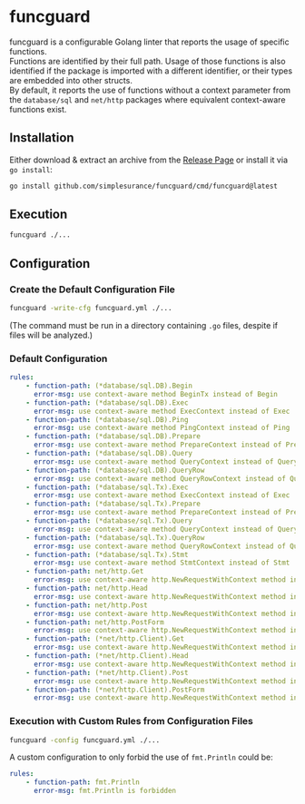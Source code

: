# funcguard

funcguard is a configurable Golang linter that reports the usage of specific
functions. \
Functions are identified by their full path. Usage of those functions is
also identified if the package is imported with a different identifier, or their
types are embedded into other structs. \
By default, it reports the use of functions without a context
parameter from the `database/sql` and `net/http` packages where equivalent
context-aware functions exist.

## Installation

Either download & extract an archive from the
[Release Page](https://github.com/simplesurance/funcguard/releases) or install
it via `go install`:

```sh
go install github.com/simplesurance/funcguard/cmd/funcguard@latest
```

## Execution

```sh
funcguard ./...
```

## Configuration

### Create the Default Configuration File

```sh
funcguard -write-cfg funcguard.yml ./...
```

(The command must be run in a directory containing `.go` files, despite if files
will be analyzed.)

### Default Configuration

```yaml
rules:
    - function-path: (*database/sql.DB).Begin
      error-msg: use context-aware method BeginTx instead of Begin
    - function-path: (*database/sql.DB).Exec
      error-msg: use context-aware method ExecContext instead of Exec
    - function-path: (*database/sql.DB).Ping
      error-msg: use context-aware method PingContext instead of Ping
    - function-path: (*database/sql.DB).Prepare
      error-msg: use context-aware method PrepareContext instead of Prepare
    - function-path: (*database/sql.DB).Query
      error-msg: use context-aware method QueryContext instead of Query
    - function-path: (*database/sql.DB).QueryRow
      error-msg: use context-aware method QueryRowContext instead of QueryRow
    - function-path: (*database/sql.Tx).Exec
      error-msg: use context-aware method ExecContext instead of Exec
    - function-path: (*database/sql.Tx).Prepare
      error-msg: use context-aware method PrepareContext instead of Prepare
    - function-path: (*database/sql.Tx).Query
      error-msg: use context-aware method QueryContext instead of Query
    - function-path: (*database/sql.Tx).QueryRow
      error-msg: use context-aware method QueryRowContext instead of QueryRow
    - function-path: (*database/sql.Tx).Stmt
      error-msg: use context-aware method StmtContext instead of Stmt
    - function-path: net/http.Get
      error-msg: use context-aware http.NewRequestWithContext method instead
    - function-path: net/http.Head
      error-msg: use context-aware http.NewRequestWithContext method instead
    - function-path: net/http.Post
      error-msg: use context-aware http.NewRequestWithContext method instead
    - function-path: net/http.PostForm
      error-msg: use context-aware http.NewRequestWithContext method instead
    - function-path: (*net/http.Client).Get
      error-msg: use context-aware http.NewRequestWithContext method instead
    - function-path: (*net/http.Client).Head
      error-msg: use context-aware http.NewRequestWithContext method instead
    - function-path: (*net/http.Client).Post
      error-msg: use context-aware http.NewRequestWithContext method instead
    - function-path: (*net/http.Client).PostForm
      error-msg: use context-aware http.NewRequestWithContext method instead
```

### Execution with Custom Rules from Configuration Files

```sh
funcguard -config funcguard.yml ./...
```

A custom configuration to only forbid the use of `fmt.Println` could be:

```yaml
rules:
    - function-path: fmt.Println
      error-msg: fmt.Println is forbidden
```
